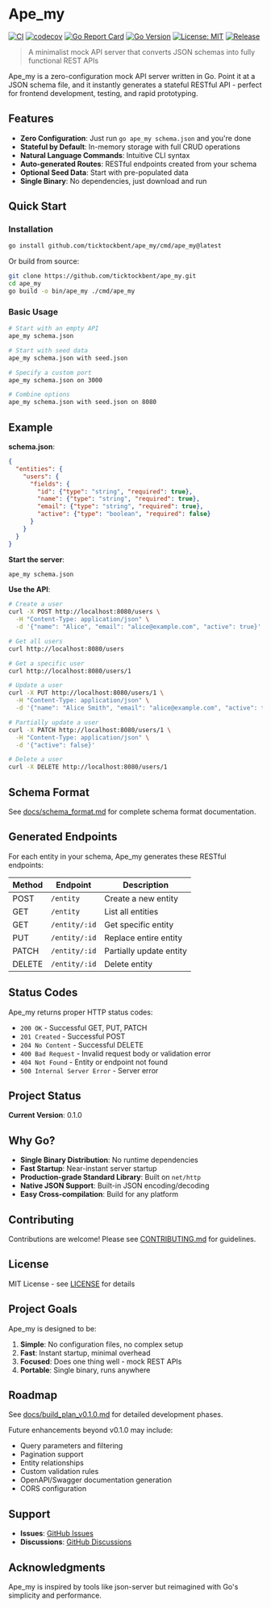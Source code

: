 # Ape_my

[![CI](https://github.com/ticktockbent/ape_my/workflows/CI/badge.svg)](https://github.com/ticktockbent/ape_my/actions)
[![codecov](https://codecov.io/gh/ticktockbent/ape_my/branch/main/graph/badge.svg)](https://codecov.io/gh/ticktockbent/ape_my)
[![Go Report Card](https://goreportcard.com/badge/github.com/ticktockbent/ape_my)](https://goreportcard.com/report/github.com/ticktockbent/ape_my)
[![Go Version](https://img.shields.io/badge/go-1.21%2B-blue)](https://go.dev/)
[![License: MIT](https://img.shields.io/badge/License-MIT-yellow.svg)](https://opensource.org/licenses/MIT)
[![Release](https://img.shields.io/github/v/release/ticktockbent/ape_my)](https://github.com/ticktockbent/ape_my/releases)

> A minimalist mock API server that converts JSON schemas into fully functional REST APIs

Ape_my is a zero-configuration mock API server written in Go. Point it at a JSON schema file, and it instantly generates a stateful RESTful API - perfect for frontend development, testing, and rapid prototyping.

## Features

- **Zero Configuration**: Just run `go ape_my schema.json` and you're done
- **Stateful by Default**: In-memory storage with full CRUD operations
- **Natural Language Commands**: Intuitive CLI syntax
- **Auto-generated Routes**: RESTful endpoints created from your schema
- **Optional Seed Data**: Start with pre-populated data
- **Single Binary**: No dependencies, just download and run

## Quick Start

### Installation

```bash
go install github.com/ticktockbent/ape_my/cmd/ape_my@latest
```

Or build from source:

```bash
git clone https://github.com/ticktockbent/ape_my.git
cd ape_my
go build -o bin/ape_my ./cmd/ape_my
```

### Basic Usage

```bash
# Start with an empty API
ape_my schema.json

# Start with seed data
ape_my schema.json with seed.json

# Specify a custom port
ape_my schema.json on 3000

# Combine options
ape_my schema.json with seed.json on 8080
```

## Example

**schema.json**:
```json
{
  "entities": {
    "users": {
      "fields": {
        "id": {"type": "string", "required": true},
        "name": {"type": "string", "required": true},
        "email": {"type": "string", "required": true},
        "active": {"type": "boolean", "required": false}
      }
    }
  }
}
```

**Start the server**:
```bash
ape_my schema.json
```

**Use the API**:
```bash
# Create a user
curl -X POST http://localhost:8080/users \
  -H "Content-Type: application/json" \
  -d '{"name": "Alice", "email": "alice@example.com", "active": true}'

# Get all users
curl http://localhost:8080/users

# Get a specific user
curl http://localhost:8080/users/1

# Update a user
curl -X PUT http://localhost:8080/users/1 \
  -H "Content-Type: application/json" \
  -d '{"name": "Alice Smith", "email": "alice@example.com", "active": true}'

# Partially update a user
curl -X PATCH http://localhost:8080/users/1 \
  -H "Content-Type: application/json" \
  -d '{"active": false}'

# Delete a user
curl -X DELETE http://localhost:8080/users/1
```

## Schema Format

See [docs/schema_format.md](docs/schema_format.md) for complete schema format documentation.

## Generated Endpoints

For each entity in your schema, Ape_my generates these RESTful endpoints:

| Method | Endpoint | Description |
|--------|----------|-------------|
| POST | `/entity` | Create a new entity |
| GET | `/entity` | List all entities |
| GET | `/entity/:id` | Get specific entity |
| PUT | `/entity/:id` | Replace entire entity |
| PATCH | `/entity/:id` | Partially update entity |
| DELETE | `/entity/:id` | Delete entity |

## Status Codes

Ape_my returns proper HTTP status codes:

- `200 OK` - Successful GET, PUT, PATCH
- `201 Created` - Successful POST
- `204 No Content` - Successful DELETE
- `400 Bad Request` - Invalid request body or validation error
- `404 Not Found` - Entity or endpoint not found
- `500 Internal Server Error` - Server error

## Project Status

**Current Version**: 0.1.0

## Why Go?

- **Single Binary Distribution**: No runtime dependencies
- **Fast Startup**: Near-instant server startup
- **Production-grade Standard Library**: Built on `net/http`
- **Native JSON Support**: Built-in JSON encoding/decoding
- **Easy Cross-compilation**: Build for any platform

## Contributing

Contributions are welcome! Please see [CONTRIBUTING.md](CONTRIBUTING.md) for guidelines.

## License

MIT License - see [LICENSE](LICENSE) for details

## Project Goals

Ape_my is designed to be:

1. **Simple**: No configuration files, no complex setup
2. **Fast**: Instant startup, minimal overhead
3. **Focused**: Does one thing well - mock REST APIs
4. **Portable**: Single binary, runs anywhere

## Roadmap

See [docs/build_plan_v0.1.0.md](docs/build_plan_v0.1.0.md) for detailed development phases.

Future enhancements beyond v0.1.0 may include:
- Query parameters and filtering
- Pagination support
- Entity relationships
- Custom validation rules
- OpenAPI/Swagger documentation generation
- CORS configuration

## Support

- **Issues**: [GitHub Issues](https://github.com/ticktockbent/ape_my/issues)
- **Discussions**: [GitHub Discussions](https://github.com/ticktockbent/ape_my/discussions)

## Acknowledgments

Ape_my is inspired by tools like json-server but reimagined with Go's simplicity and performance.
